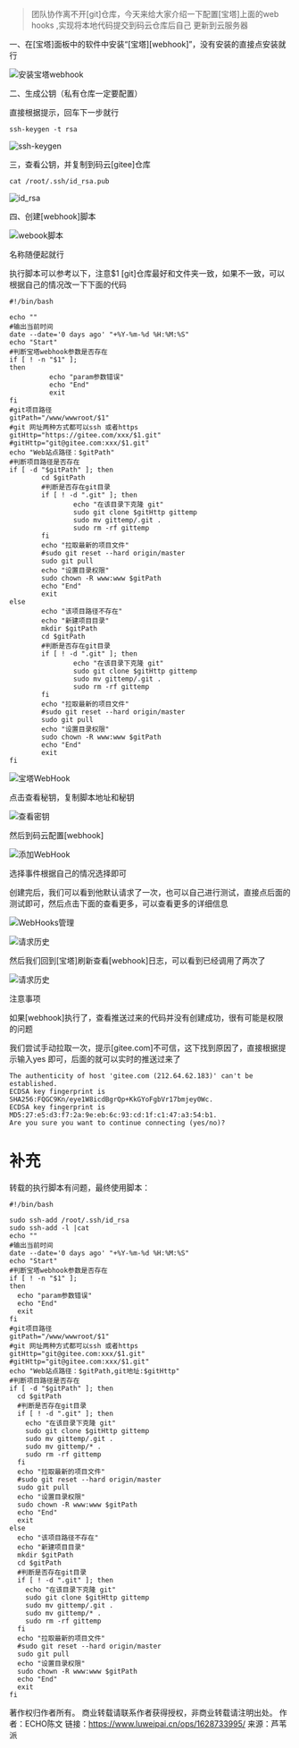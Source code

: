 >团队协作离不开[git]仓库，今天来给大家介绍一下配置[宝塔]上面的web hooks ,实现将本地代码提交到码云仓库后自己 更新到云服务器

一、在[宝塔]面板中的软件中安装“[宝塔][webhook]”，没有安装的直接点安装就行

![安装宝塔webhook](/安装宝塔webhook.png)

二、生成公钥（私有仓库一定要配置）

直接根据提示，回车下一步就行

```
ssh-keygen -t rsa
```

![ssh-keygen](/ssh-keygen.png)

三，查看公钥，并复制到码云[gitee]仓库

```
cat /root/.ssh/id_rsa.pub
```

![id_rsa](/id_rsa.png)

四、创建[webhook]脚本

![webook脚本](/webook脚本.png)

名称随便起就行

执行脚本可以参考以下，注意$1 [git]仓库最好和文件夹一致，如果不一致，可以根据自己的情况改一下下面的代码

```
#!/bin/bash

echo ""
#输出当前时间
date --date='0 days ago' "+%Y-%m-%d %H:%M:%S"
echo "Start"
#判断宝塔webhook参数是否存在
if [ ! -n "$1" ];
then 
          echo "param参数错误"
          echo "End"
          exit
fi
#git项目路径
gitPath="/www/wwwroot/$1"
#git 网址两种方式都可以ssh 或者https
gitHttp="https://gitee.com/xxx/$1.git"
#gitHttp="git@gitee.com:xxx/$1.git"
echo "Web站点路径：$gitPath"
#判断项目路径是否存在
if [ -d "$gitPath" ]; then
        cd $gitPath
        #判断是否存在git目录
        if [ ! -d ".git" ]; then
                echo "在该目录下克隆 git"
                sudo git clone $gitHttp gittemp
                sudo mv gittemp/.git .
                sudo rm -rf gittemp
        fi
        echo "拉取最新的项目文件"
        #sudo git reset --hard origin/master
        sudo git pull        
        echo "设置目录权限"
        sudo chown -R www:www $gitPath
        echo "End"
        exit
else
        echo "该项目路径不存在"
        echo "新建项目目录"
        mkdir $gitPath
        cd $gitPath
        #判断是否存在git目录
        if [ ! -d ".git" ]; then
                echo "在该目录下克隆 git"
                sudo git clone $gitHttp gittemp
                sudo mv gittemp/.git .
                sudo rm -rf gittemp
        fi
        echo "拉取最新的项目文件"
        #sudo git reset --hard origin/master
        sudo git pull
        echo "设置目录权限"
        sudo chown -R www:www $gitPath
        echo "End"
        exit
fi

```

![宝塔WebHook](/宝塔WebHook.png)

点击查看秘钥，复制脚本地址和秘钥

![查看密钥](/查看密钥.png)

然后到码云配置[webhook]

![添加WebHook](/添加WebHook.png)

选择事件根据自己的情况选择即可

创建完后，我们可以看到他默认请求了一次，也可以自己进行测试，直接点后面的测试即可，然后点击下面的查看更多，可以查看更多的详细信息

![WebHooks管理](/WebHooks管理.png)

![请求历史](/请求历史.png)

然后我们回到[宝塔]刷新查看[webhook]日志，可以看到已经调用了两次了

![请求历史](/请求历史2.png)

注意事项

如果[webhook]执行了，查看推送过来的代码并没有创建成功，很有可能是权限的问题

我们尝试手动拉取一次，提示[gitee.com]不可信，这下找到原因了，直接根据提示输入yes 即可，后面的就可以实时的推送过来了

```
The authenticity of host 'gitee.com (212.64.62.183)' can't be established.
ECDSA key fingerprint is SHA256:FQGC9Kn/eye1W8icdBgrQp+KkGYoFgbVr17bmjey0Wc.
ECDSA key fingerprint is MD5:27:e5:d3:f7:2a:9e:eb:6c:93:cd:1f:c1:47:a3:54:b1.
Are you sure you want to continue connecting (yes/no)?
```

# 补充
转载的执行脚本有问题，最终使用脚本：
```
#!/bin/bash

sudo ssh-add /root/.ssh/id_rsa
sudo ssh-add -l |cat
echo ""
#输出当前时间
date --date='0 days ago' "+%Y-%m-%d %H:%M:%S"
echo "Start"
#判断宝塔webhook参数是否存在
if [ ! -n "$1" ];
then 
  echo "param参数错误"
  echo "End"
  exit
fi
#git项目路径
gitPath="/www/wwwroot/$1"
#git 网址两种方式都可以ssh 或者https
gitHttp="git@gitee.com:xxx/$1.git"
#gitHttp="git@gitee.com:xxx/$1.git"
echo "Web站点路径：$gitPath,git地址:$gitHttp"
#判断项目路径是否存在
if [ -d "$gitPath" ]; then
  cd $gitPath
  #判断是否存在git目录
  if [ ! -d ".git" ]; then
    echo "在该目录下克隆 git"
    sudo git clone $gitHttp gittemp
    sudo mv gittemp/.git .
    sudo mv gittemp/* .
    sudo rm -rf gittemp
  fi
  echo "拉取最新的项目文件"
  #sudo git reset --hard origin/master
  sudo git pull        
  echo "设置目录权限"
  sudo chown -R www:www $gitPath
  echo "End"
  exit
else
  echo "该项目路径不存在"
  echo "新建项目目录"
  mkdir $gitPath
  cd $gitPath
  #判断是否存在git目录
  if [ ! -d ".git" ]; then
    echo "在该目录下克隆 git"
    sudo git clone $gitHttp gittemp
    sudo mv gittemp/.git .
    sudo mv gittemp/* .
    sudo rm -rf gittemp
  fi
  echo "拉取最新的项目文件"
  #sudo git reset --hard origin/master
  sudo git pull
  echo "设置目录权限"
  sudo chown -R www:www $gitPath
  echo "End"
  exit
fi
```

著作权归作者所有。
商业转载请联系作者获得授权，非商业转载请注明出处。
作者：ECHO陈文
链接：https://www.luweipai.cn/ops/1628733995/
来源：芦苇派